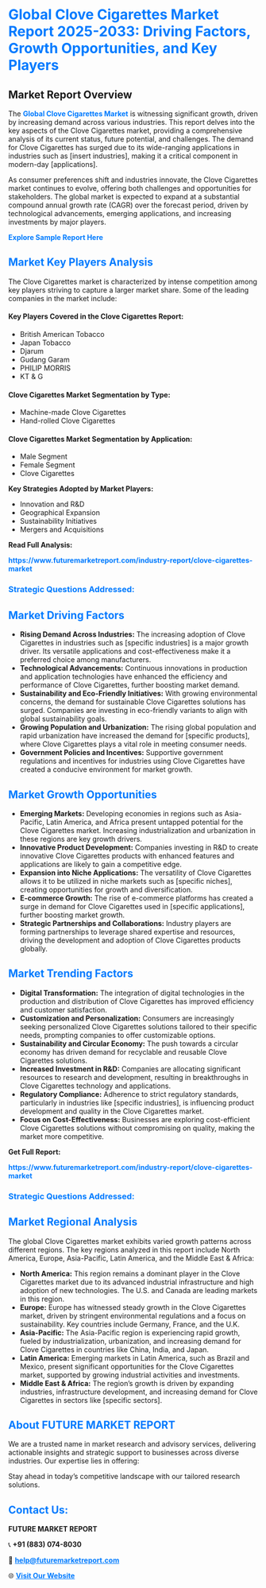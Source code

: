 <h1 style="color: #007BFF;">Global Clove Cigarettes Market Report 2025-2033: Driving Factors, Growth Opportunities, and Key Players</h1>

<section id="overview">
<h2>Market Report Overview</h2>
<p>The <a href="https://www.futuremarketreport.com/industry-report/clove-cigarettes-market" style="color: #007BFF; text-decoration: none;"><strong>Global Clove Cigarettes Market</strong></a> is witnessing significant growth, driven by increasing demand across various industries. This report delves into the key aspects of the Clove Cigarettes market, providing a comprehensive analysis of its current status, future potential, and challenges. The demand for Clove Cigarettes has surged due to its wide-ranging applications in industries such as [insert industries], making it a critical component in modern-day [applications].</p>
<p>As consumer preferences shift and industries innovate, the Clove Cigarettes market continues to evolve, offering both challenges and opportunities for stakeholders. The global market is expected to expand at a substantial compound annual growth rate (CAGR) over the forecast period, driven by technological advancements, emerging applications, and increasing investments by major players.</p>
</section>

<section id="overview">
<p><a href="https://www.futuremarketreport.com/request-sample/reportId=116312" style="color: #007BFF; text-decoration: none;"><strong>Explore Sample Report Here</strong></a></p>
</section>

<section id="key-players">
<h2 style="color: #007BFF;">Market Key Players Analysis</h2>
<p>The Clove Cigarettes market is characterized by intense competition among key players striving to capture a larger market share. Some of the leading companies in the market include:</p>
<h4>Key Players Covered in the Clove Cigarettes Report:</h4>
<ul><li>British American Tobacco</li><li>Japan Tobacco</li><li>Djarum</li><li>Gudang Garam</li><li>PHILIP MORRIS</li><li>KT &amp; G</li></ul>
<h4>Clove Cigarettes Market Segmentation by Type:</h4>
<ul><li>Machine-made Clove Cigarettes</li><li>Hand-rolled Clove Cigarettes</li></ul>

<h4>Clove Cigarettes Market Segmentation by Application:</h4>
<ul><li>Male Segment</li><li>Female Segment</li><li>Clove Cigarettes</li></ul>
<p><strong>Key Strategies Adopted by Market Players:</strong></p>
<ul>
<li>Innovation and R&D</li>
<li>Geographical Expansion</li>
<li>Sustainability Initiatives</li>
<li>Mergers and Acquisitions</li>
</ul>
</section>

<section>
<p><strong>Read Full Analysis: </strong></p><a href="https://www.futuremarketreport.com/industry-report/clove-cigarettes-market" style="color: #007BFF; text-decoration: none;"><strong>https://www.futuremarketreport.com/industry-report/clove-cigarettes-market</strong></a>
<h3 style="color: #007BFF;">Strategic Questions Addressed:</h3>
</section>

<section id="driving-factors">
<h2 style="color: #007BFF;">Market Driving Factors</h2>
<ul>
<li><strong>Rising Demand Across Industries:</strong> The increasing adoption of Clove Cigarettes in industries such as [specific industries] is a major growth driver. Its versatile applications and cost-effectiveness make it a preferred choice among manufacturers.</li>
<li><strong>Technological Advancements:</strong> Continuous innovations in production and application technologies have enhanced the efficiency and performance of Clove Cigarettes, further boosting market demand.</li>
<li><strong>Sustainability and Eco-Friendly Initiatives:</strong> With growing environmental concerns, the demand for sustainable Clove Cigarettes solutions has surged. Companies are investing in eco-friendly variants to align with global sustainability goals.</li>
<li><strong>Growing Population and Urbanization:</strong> The rising global population and rapid urbanization have increased the demand for [specific products], where Clove Cigarettes plays a vital role in meeting consumer needs.</li>
<li><strong>Government Policies and Incentives:</strong> Supportive government regulations and incentives for industries using Clove Cigarettes have created a conducive environment for market growth.</li>
</ul>
</section>

<section id="growth-opportunities">
<h2 style="color: #007BFF;">Market Growth Opportunities</h2>
<ul>
<li><strong>Emerging Markets:</strong> Developing economies in regions such as Asia-Pacific, Latin America, and Africa present untapped potential for the Clove Cigarettes market. Increasing industrialization and urbanization in these regions are key growth drivers.</li>
<li><strong>Innovative Product Development:</strong> Companies investing in R&D to create innovative Clove Cigarettes products with enhanced features and applications are likely to gain a competitive edge.</li>
<li><strong>Expansion into Niche Applications:</strong> The versatility of Clove Cigarettes allows it to be utilized in niche markets such as [specific niches], creating opportunities for growth and diversification.</li>
<li><strong>E-commerce Growth:</strong> The rise of e-commerce platforms has created a surge in demand for Clove Cigarettes used in [specific applications], further boosting market growth.</li>
<li><strong>Strategic Partnerships and Collaborations:</strong> Industry players are forming partnerships to leverage shared expertise and resources, driving the development and adoption of Clove Cigarettes products globally.</li>
</ul>
</section>

<section id="trending-factors">
<h2 style="color: #007BFF;">Market Trending Factors</h2>
<ul>
<li><strong>Digital Transformation:</strong> The integration of digital technologies in the production and distribution of Clove Cigarettes has improved efficiency and customer satisfaction.</li>
<li><strong>Customization and Personalization:</strong> Consumers are increasingly seeking personalized Clove Cigarettes solutions tailored to their specific needs, prompting companies to offer customizable options.</li>
<li><strong>Sustainability and Circular Economy:</strong> The push towards a circular economy has driven demand for recyclable and reusable Clove Cigarettes solutions.</li>
<li><strong>Increased Investment in R&D:</strong> Companies are allocating significant resources to research and development, resulting in breakthroughs in Clove Cigarettes technology and applications.</li>
<li><strong>Regulatory Compliance:</strong> Adherence to strict regulatory standards, particularly in industries like [specific industries], is influencing product development and quality in the Clove Cigarettes market.</li>
<li><strong>Focus on Cost-Effectiveness:</strong> Businesses are exploring cost-efficient Clove Cigarettes solutions without compromising on quality, making the market more competitive.</li>
</ul>
</section>

<section>
<p><strong>Get Full Report: </strong></p><a href="https://www.futuremarketreport.com/industry-report/clove-cigarettes-market" style="color: #007BFF; text-decoration: none;"><strong>https://www.futuremarketreport.com/industry-report/clove-cigarettes-market</strong></a>
<h3 style="color: #007BFF;">Strategic Questions Addressed:</h3>
</section>


<section id="regional-analysis">
<h2 style="color: #007BFF;">Market Regional Analysis</h2>
<p>The global Clove Cigarettes market exhibits varied growth patterns across different regions. The key regions analyzed in this report include North America, Europe, Asia-Pacific, Latin America, and the Middle East & Africa:</p>
<ul>
<li><strong>North America:</strong> This region remains a dominant player in the Clove Cigarettes market due to its advanced industrial infrastructure and high adoption of new technologies. The U.S. and Canada are leading markets in this region.</li>
<li><strong>Europe:</strong> Europe has witnessed steady growth in the Clove Cigarettes market, driven by stringent environmental regulations and a focus on sustainability. Key countries include Germany, France, and the U.K.</li>
<li><strong>Asia-Pacific:</strong> The Asia-Pacific region is experiencing rapid growth, fueled by industrialization, urbanization, and increasing demand for Clove Cigarettes in countries like China, India, and Japan.</li>
<li><strong>Latin America:</strong> Emerging markets in Latin America, such as Brazil and Mexico, present significant opportunities for the Clove Cigarettes market, supported by growing industrial activities and investments.</li>
<li><strong>Middle East & Africa:</strong> The region’s growth is driven by expanding industries, infrastructure development, and increasing demand for Clove Cigarettes in sectors like [specific sectors].</li>
</ul>
</section>

<footer>
<h2 style="color: #007BFF;">About FUTURE MARKET REPORT</h2>
<p>We are a trusted name in market research and advisory services, delivering actionable insights and strategic support to businesses across diverse industries. Our expertise lies in offering:</p>

<p>Stay ahead in today’s competitive landscape with our tailored research solutions.</p>

<h2 style="color: #007BFF;">Contact Us:</h2>
<p><strong>FUTURE MARKET REPORT</strong></p>
<p>📞 <strong>+91 (883) 074-8030</strong></p>
<p>📧 <strong><a href="mailto:help@futuremarketreport.com" style="color: #007BFF;">help@futuremarketreport.com</a></strong></p>
<p>🌐 <strong><a href="https://www.futuremarketreport.com/" style="color: #007BFF;">Visit Our Website</a></strong></p>
</footer>
